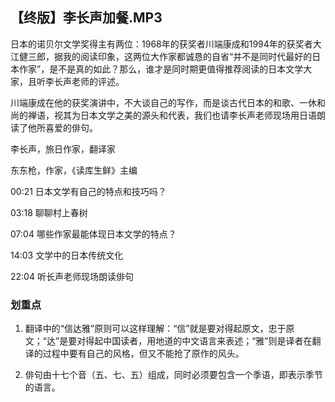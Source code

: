 ## 【终版】李长声加餐.MP3



日本的诺贝尔文学奖得主有两位：1968年的获奖者川端康成和1994年的获奖者大江健三郎，据我的阅读印象，这两位大作家都诚恳的自省“并不是同时代最好的日本作家”，是不是真的如此？那么，谁才是同时期更值得推荐阅读的日本文学大家，且听李长声老师的评述。

川端康成在他的获奖演讲中，不大谈自己的写作，而是谈古代日本的和歌、一休和尚的禅语，视其为日本文学之美的源头和代表，我们也请李长声老师现场用日语朗读了他所喜爱的俳句。



李长声，旅日作家，翻译家

东东枪，作家，《读库生鲜》主编



00:21 日本文学有自己的特点和技巧吗？

03:18 聊聊村上春树

07:04 哪些作家最能体现日本文学的特点？

14:03 文学中的日本传统文化

22:04 听长声老师现场朗读俳句











### 划重点

 1. 翻译中的“信达雅”原则可以这样理解：“信”就是要对得起原文，忠于原文；“达”是要对得起中国读者，用地道的中文语言来表述；“雅”则是译者在翻译的过程中要有自己的风格，但又不能抢了原作的风头。

 2. 俳句由十七个音（五、七、五）组成，同时必须要包含一个季语，即表示季节的语言。



